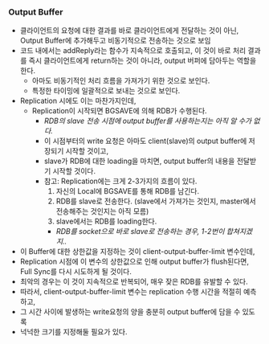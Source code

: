 ### Output Buffer
- 클라이언트의 요청에 대한 결과를 바로 클라이언트에게 전달하는 것이 아닌, Output Buffer에 추가해두고 비동기적으로 전송하는 것으로 보임
- 코드 내에서는 addReply라는 함수가 지속적으로 호출되고, 이 것이 바로 처리 결과를 즉시 클라이언트에게 return하는 것이 아니라, output 버퍼에 담아두는 역할을 한다.
  - 아마도 비동기적인 처리 흐름을 가져가기 위한 것으로 보인다.
  - 특정한 타이밍에 일괄적으로 보내는 것으로 보인다.  
- Replication 시에도 이는 마찬가지인데,
  - Replication이 시작되면 BGSAVE에 의해 RDB가 수행된다.
    - *RDB의 slave 전송 시점에 output buffer를 사용하는지는 아직 알 수가 없다.*
    - 이 시점부터의 write 요청은 아마도 client(slave)의 output buffer에 저장되기 시작할 것이고,
    - slave가 RDB에 대한 loading을 마치면, output buffer의 내용을 전달받기 시작할 것이다.
    - 참고: Replication에는 크게 2-3가지의 흐름이 있다.
      1. 자신의 Local에 BGSAVE를 통해 RDB를 남긴다.
      2. RDB를 slave로 전송한다. (slave에서 가져가는 것인지, master에서 전송해주는 것인지는 아직 모름)
      3. slave에서는 RDB를 loading한다.
        - *RDB를 socket으로 바로 slave로 전송하는 경우, 1-2번이 합쳐지겠지..*
- 이 Buffer에 대한 상한값을 지정하는 것이 client-output-buffer-limit 변수인데,
- Replication 시점에 이 변수의 상한값으로 인해 output buffer가 flush된다면, Full Sync를 다시 시도하게 될 것이다.
- 최악의 경우는 이 것이 지속적으로 반복되어, 매우 잦은 RDB를 유발할 수 있다.
- 따라서, client-output-buffer-limit 변수는 replication 수행 시간을 적절히 예측하고,
- 그 시간 사이에 발생하는 write요청의 양을 충분히 output buffer에 담을 수 있도록
- 넉넉한 크기를 지정해둘 필요가 있다.

